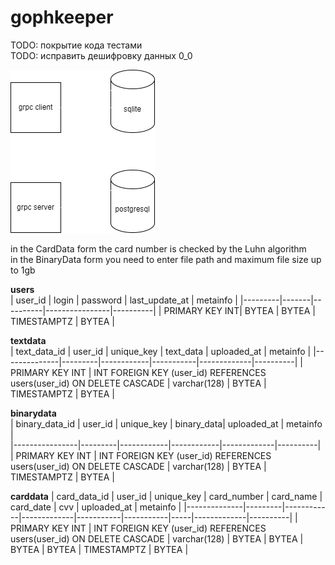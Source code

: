 # gophkeeper

TODO: покрытие кода тестами  
TODO: исправить дешифровку данных 0_0  

![project structure](image.png)

in the CardData form the card number is checked by the Luhn algorithm  
in the BinaryData form you need to enter file path and maximum file size up to 1gb  

**users**                       
| user_id | login | password | last_update_at | metainfo |
|---------|-------|----------|----------------|----------|
| PRIMARY KEY INT| BYTEA | BYTEA | TIMESTAMPTZ | BYTEA |

**textdata**                                                
| text_data_id | user_id | unique_key | text_data | uploaded_at | metainfo |
|--------------|---------|------------|-----------|-------------|----------|
| PRIMARY KEY INT | INT FOREIGN KEY (user_id) REFERENCES users(user_id) ON DELETE CASCADE | varchar(128) | BYTEA | TIMESTAMPTZ | BYTEA |

**binarydata**                                               
| binary_data_id | user_id | unique_key | binary_data| uploaded_at | metainfo |                                
|----------------|---------|------------|------------|-------------|----------|                  
| PRIMARY KEY INT | INT FOREIGN KEY (user_id) REFERENCES users(user_id) ON DELETE CASCADE | varchar(128) | BYTEA | TIMESTAMPTZ | BYTEA |

**carddata**
| card_data_id | user_id | unique_key | card_number | card_name | card_date | cvv | uploaded_at | metainfo |
|--------------|---------|------------|-------------|-----------|-----------|-----|-------------|----------|
| PRIMARY KEY INT | INT FOREIGN KEY (user_id) REFERENCES users(user_id) ON DELETE CASCADE | varchar(128) | BYTEA | BYTEA | BYTEA | BYTEA | TIMESTAMPTZ | BYTEA |
 